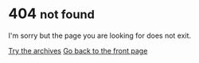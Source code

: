 <div class="jumbotron">
<h1>404 <small>not found</small></h1>

I'm sorry but the page you are looking for does not exit.

<a class="btn btn-primary btn-lg" role="button" href="/archive.html">Try the archives</a>
<a class="btn btn-info btn-lg" role="button" href="/">Go back to the front page</a>

</div>
